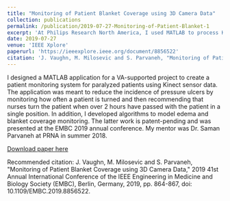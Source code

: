 ```yaml
---
title: "Monitoring of Patient Blanket Coverage using 3D Camera Data"
collection: publications
permalink: /publication/2019-07-27-Monitoring-of-Patient-Blanket-1
excerpt: 'At Philips Research North America, I used MATLAB to process Kinect sensor data and create a monitoring system for use with paralyzed patients.'
date: 2019-07-27
venue: 'IEEE Xplore'
paperurl: 'https://ieeexplore.ieee.org/document/8856522'
citation: 'J. Vaughn, M. Milosevic and S. Parvaneh, "Monitoring of Patient Blanket Coverage using 3D Camera Data," 2019 41st Annual International Conference of the IEEE Engineering in Medicine and Biology Society (EMBC), Berlin, Germany, 2019, pp. 864-867, doi: 10.1109/EMBC.2019.8856522.'
---
```

I designed a MATLAB application for a VA-supported project to create a patient monitoring system for paralyzed patients using Kinect sensor data. The application was meant to reduce the incidence of pressure ulcers by monitoring how often a patient is turned and then recommending that nurses turn the patient when over 2 hours have passed with the patient in a single position. In addition, I developed algorithms to model edema and blanket coverage monitoring. The latter work is patent-pending and was presented at the EMBC 2019 annual conference. My mentor was Dr. Saman Parvaneh at PRNA in summer 2018. 

[Download paper here](https://ieeexplore.ieee.org/document/8856522)

Recommended citation: J. Vaughn, M. Milosevic and S. Parvaneh, "Monitoring of Patient Blanket Coverage using 3D Camera Data," 2019 41st Annual International Conference of the IEEE Engineering in Medicine and Biology Society (EMBC), Berlin, Germany, 2019, pp. 864-867, doi: 10.1109/EMBC.2019.8856522.